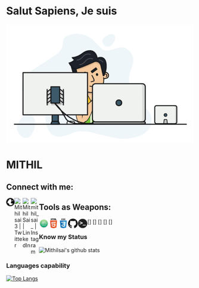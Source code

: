 # Salut Sapiens, Je suis 
![gif from Mithil](https://github.com/Mithilsai/Mithilsai/blob/master/mithil.gif?raw=true)
# MITHIL

## Connect with me:

<img align="left" alt="https://mithilsai.github.io/" width="22px" src="https://raw.githubusercontent.com/iconic/open-iconic/master/svg/globe.svg" />
<img align="left" alt="Mithilsai3 | Twitter" width="22px" src="https://cdn.jsdelivr.net/npm/simple-icons@v3/icons/twitter.svg" />
<img align="left" alt="Mithil Sai | LinkedIn" width="22px" src="https://cdn.jsdelivr.net/npm/simple-icons@v3/icons/linkedin.svg" />
<img align="left" alt="mithil_sai_ | Instagram" width="22px" src="https://cdn.jsdelivr.net/npm/simple-icons@v3/icons/instagram.svg" />


## Tools as Weapons:

[<img align="left" alt="Atom" width="26px" src="https://raw.githubusercontent.com/github/explore/80688e429a7d4ef2fca1e82350fe8e3517d3494d/topics/atom/atom.png" />]
[<img align="left" alt="HTML5" width="26px" src="https://raw.githubusercontent.com/github/explore/80688e429a7d4ef2fca1e82350fe8e3517d3494d/topics/html/html.png" />]
[<img align="left" alt="CSS3" width="26px" src="https://raw.githubusercontent.com/github/explore/80688e429a7d4ef2fca1e82350fe8e3517d3494d/topics/css/css.png" />]
[<img align="left" alt="GitHub" width="26px" src="https://raw.githubusercontent.com/github/explore/78df643247d429f6cc873026c0622819ad797942/topics/github/github.png" />]
[<img align="left" alt="Terminal" width="26px" src="https://raw.githubusercontent.com/github/explore/80688e429a7d4ef2fca1e82350fe8e3517d3494d/topics/terminal/terminal.png" />]
### Know my Status

![Mithilsai's github stats](https://github-readme-stats.vercel.app/api?username=Mithilsai&show_icons=true&theme=radical)

### Languages capability

[![Top Langs](https://github-readme-stats.vercel.app/api/top-langs/?username=Mithilsai)](https://github.com/Mithilsai/github-readme-stats)
